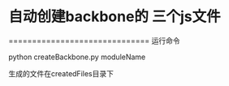 # 自动创建backbone的 三个js文件
==============================
运行命令

python createBackbone.py moduleName

生成的文件在createdFiles目录下


